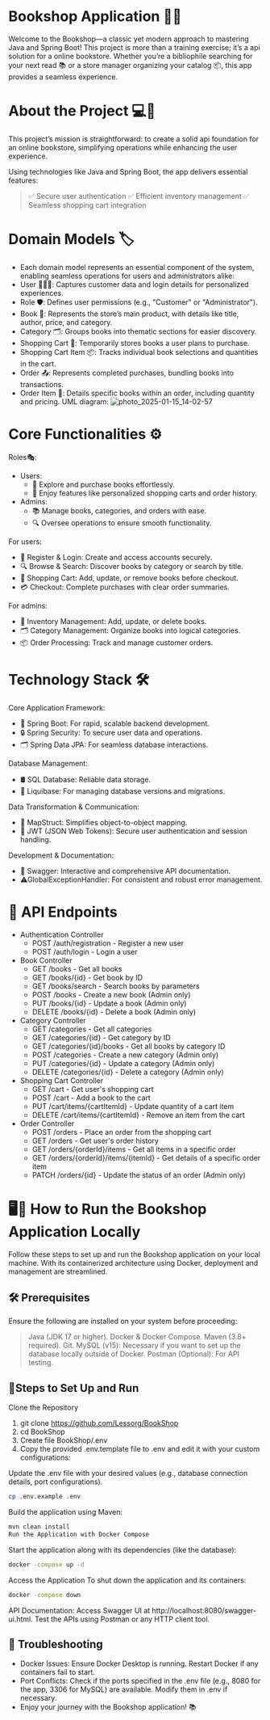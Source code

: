 
# Bookshop Application 📘✨

Welcome to the Bookshop—a classic yet modern approach to mastering Java and Spring Boot!
This project is more than a training exercise; it’s a api solution for a online bookstore.
Whether you’re a bibliophile searching for your next read 📚 or a store manager organizing your catalog 📦, this app provides a seamless experience.

# About the Project 💻📖

This project’s mission is straightforward: to create a solid api foundation for an online bookstore,
simplifying operations while enhancing the user experience.

Using technologies like Java and Spring Boot, the app delivers essential features:
>✅ Secure user authentication
>✅ Efficient inventory management
>✅ Seamless shopping cart integration

# Domain Models 🏷️
- Each domain model represents an essential component of the system, enabling seamless operations for users and administrators alike:
- User 🧑‍🤝‍🧑: Captures customer data and login details for personalized experiences.
- Role 🛡️: Defines user permissions (e.g., "Customer" or "Administrator").
- Book 📖: Represents the store’s main product, with details like title, author, price, and category.
- Category 🗂️: Groups books into thematic sections for easier discovery.
- Shopping Cart 🛒: Temporarily stores books a user plans to purchase.
- Shopping Cart Item 📦: Tracks individual book selections and quantities in the cart.
- Order 📤: Represents completed purchases, bundling books into transactions.
- Order Item 📝: Details specific books within an order, including quantity and pricing.
UML diagram:
![photo_2025-01-15_14-02-57](https://github.com/user-attachments/assets/8ae194ed-fce0-426d-9e1c-850b59096d72)
# Core Functionalities ⚙️
Roles🎭:
- Users:
	- 🛒 Explore and purchase books effortlessly.
	- 📜 Enjoy features like personalized shopping carts and order history.
- Admins:
	- 📚 Manage books, categories, and orders with ease.
	-  🔍 Oversee operations to ensure smooth functionality.

For users: 
- 🔑 Register & Login: Create and access accounts securely.
- 🔍 Browse & Search: Discover books by category or search by title.
- 🛒 Shopping Cart: Add, update, or remove books before checkout.
- 💳 Checkout: Complete purchases with clear order summaries.

For admins:
- 📖 Inventory Management: Add, update, or delete books.
- 🗂️ Category Management: Organize books into logical categories.
- 📦 Order Processing: Track and manage customer orders.

# Technology Stack 🛠️
Core Application Framework:
- 🌱 Spring Boot: For rapid, scalable backend development.
- 🔒 Spring Security: To secure user data and operations.
- 🗂️ Spring Data JPA: For seamless database interactions.

Database Management:
- 🛢️ SQL Database: Reliable data storage.
- 🔄 Liquibase: For managing database versions and migrations.

Data Transformation & Communication:
- 🚀 MapStruct: Simplifies object-to-object mapping.
- 🔑 JWT (JSON Web Tokens): Secure user authentication and session handling.

Development & Documentation:
- 📜 Swagger: Interactive and comprehensive API documentation.
-  ⚠GlobalExceptionHandler: For consistent and robust error management.

# 📝 API Endpoints
- Authentication Controller
	- POST /auth/registration - Register a new user
	- POST /auth/login - Login a user
- Book Controller
	- GET /books - Get all books
	- GET /books/{id} - Get book by ID
	- GET /books/search - Search books by parameters
	- POST /books - Create a new book (Admin only)
	- PUT /books/{id} - Update a book (Admin only)
	- DELETE /books/{id} - Delete a book (Admin only)
- Category Controller
	- GET /categories - Get all categories
	- GET /categories/{id} - Get category by ID
	- GET /categories/{id}/books - Get all books by category ID
	- POST /categories - Create a new category (Admin only)
	- PUT /categories/{id} - Update a category (Admin only)
	- DELETE /categories/{id} - Delete a category (Admin only)
- Shopping Cart Controller
	- GET /cart - Get user's shopping cart
	- POST /cart - Add a book to the cart
	- PUT /cart/items/{cartItemId} - Update quantity of a cart item
	- DELETE /cart/items/{cartItemId} - Remove an item from the cart
- Order Controller
	- POST /orders - Place an order from the shopping cart
	- GET /orders - Get user's order history
	- GET /orders/{orderId}/items - Get all items in a specific order
	- GET /orders/{orderId}/items/{itemId} - Get details of a specific order item
	- PATCH /orders/{id} - Update the status of an order (Admin only)

# 🖥️🐳 How to Run the Bookshop Application Locally
Follow these steps to set up and run the Bookshop application on your local machine. With its containerized architecture using Docker, deployment and management are streamlined.

## 🛠️ Prerequisites
Ensure the following are installed on your system before proceeding:

>Java (JDK 17 or higher).
Docker & Docker Compose.
Maven (3.8+ required).
Git.
MySQL (v15): Necessary if you want to set up the database locally outside of Docker.
Postman (Optional): For API testing.

## 🏃Steps to Set Up and Run
Clone the Repository
1. git clone https://github.com/Lessorg/BookShop
2. cd BookShop  
3. Create file BookShop/.env 
5. Copy the provided .env.template file to .env and edit it with your custom configurations:

Update the .env file with your desired values (e.g., database connection details, port configurations).
```sh
cp .env.example .env  
```
Build the application using Maven:
```sh
mvn clean install  
Run the Application with Docker Compose
```
Start the application along with its dependencies (like the database):
```sh
docker -compose up -d  
```
Access the Application
To shut down the application and its containers:
```sh
docker -compose down  
```
API Documentation: Access Swagger UI at http://localhost:8080/swagger-ui.html.
Test the APIs using Postman or any HTTP client tool.

## 📜 Troubleshooting
- Docker Issues: Ensure Docker Desktop is running. Restart Docker if any containers fail to start.
- Port Conflicts: Check if the ports specified in the .env file (e.g., 8080 for the app, 3306 for MySQL) are available. Modify them in .env if necessary.
- Enjoy your journey with the Bookshop application! 📚

